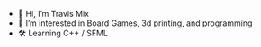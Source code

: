 - 👋 Hi, I’m Travis Mix
- 👀 I’m interested in Board Games, 3d printing, and programming
- 🛠 Learning C++ / SFML
<!---
travismix1980/travismix1980 is a ✨ special ✨ repository because its `README.md` (this file) appears on your GitHub profile.
You can click the Preview link to take a look at your changes.
--->
